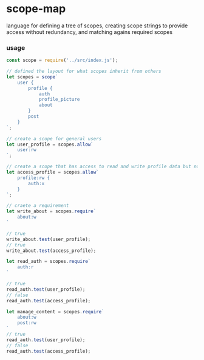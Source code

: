 
# scope-map

language for defining a tree of scopes, creating scope strings to provide access without redundancy, and matching agains required scopes

### usage

```js
const scope = require('../src/index.js');

// defined the layout for what scopes inherit from others
let scopes = scope`
    user {
        profile {
            auth
            profile_picture
            about
        }
        post
    }
`;

// create a scope for general users
let user_profile = scopes.allow`
    user:rw
`;

// create a scope that has access to read and write profile data but not authentication data
let access_profile = scopes.allow`
    profile:rw {
        auth:x
    }
`;

// craete a requirement
let write_about = scopes.require`
    about:w
`

// true
write_about.test(user_profile);
// true
write_about.test(access_profile);

let read_auth = scopes.require`
    auth:r
`

// true
read_auth.test(user_profile);
// false
read_auth.test(access_profile);

let manage_content = scopes.require`
    about:w
    post:rw
`
// true
read_auth.test(user_profile);
// false
read_auth.test(access_profile);
```